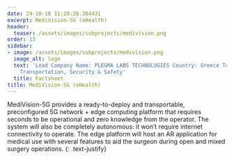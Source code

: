```yaml
---
date: 24-10-18 11:20:26.384431
excerpt: MediVision-5G (eHealth)
header:
  teaser: /assets/images/subprojects/medivision.png
order: 13
sidebar:
- image: /assets/images/subprojects/medivision.png
  image_alt: logo
  text: 'Lead Company Name: PLEGMA LABS TECHNOLOGIES Country: Greece Topic: Infrastructure,
    Transportation, Security & Safety'
  title: Factsheet
title: MediVision-5G (eHealth)
---
```

MediVision-5G provides a ready-to-deploy and transportable, preconfigured 5G network + edge computing platform that requires seconds to be operational and zero knowledge from the operator. The system will also be completely autonomous: it won’t require internet connectivity to operate. The edge platform will host an AR application for medical use with several features to aid the surgeon during open and mixed surgery operations.
{: .text-justify}

